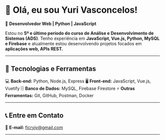 # 👋 Olá, eu sou Yuri Vasconcelos!

🎯 **Desenvolvedor Web | Python | JavaScript**

Estou no **5º e último período do curso de Análise e Desenvolvimento de Sistemas (ADS)**. Tenho experiência em **JavaScript, Vue.js, Python, MySQL e Firebase** e atualmente estou desenvolvendo projetos focados em **aplicações web, APIs REST.**

---

## 🚀 Tecnologias e Ferramentas

💻 **Back-end:** Python, Node.js, Express
🖥 **Front-end:** JavaScript, Vue.js, Vuetify
🗄 **Banco de Dados:** MySQL, Firebase Firestore
⚡ **Outras Ferramentas:** Git, GitHub, Postman, Docker

---

## 📞 Entre em Contato

📧 **E-mail:** [ficryjv@gmail.com](mailto\:ficryjv@gmail.com)

---

